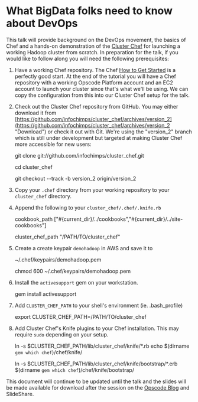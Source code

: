 What BigData folks need to know about DevOps
============================================

This talk will provide background on the DevOps movement, the basics of Chef and a hands-on demonstration of the [Cluster Chef](https://github.com/infochimps/cluster_chef/tree/version_2 "Cluster Chef") for launching a working Hadoop cluster from scratch. In preparation for the talk, if you would like to follow along you will need the following prerequisites:

1. Have a working Chef repository. The Chef [How to Get Started](http://help.opscode.com/kb/start/how-to-get-started "How to Get Started") is a perfectly good start. At the end of the tutorial you will have a Chef repository with a working Opscode Platform account and an EC2 account to launch your cluster since that's what we'll be using. We can copy the configuration from this into our Cluster Chef setup for the talk.
2. Check out the Cluster Chef repository from GitHub.  You may either download it from [https://github.com/infochimps/cluster_chef/archives/version_2](https://github.com/infochimps/cluster_chef/archives/version_2 "Download") or check it out with Git. We're using the "version_2" branch which is still under development but targeted at making Cluster Chef more accessible for new users:

    git clone git://github.com/infochimps/cluster_chef.git

    cd cluster_chef

    git checkout --track -b version_2 origin/version_2

3. Copy your `.chef` directory from your working repository to your `cluster_chef` directory.
4. Append the following to your `cluster_chef/.chef/.knife.rb`

    cookbook_path ["#{current_dir}/../cookbooks","#{current_dir}/../site-cookbooks"]

    cluster_chef_path "/PATH/TO/cluster_chef"

5. Create a create keypair `demohadoop` in AWS and save it to 

    ~/.chef/keypairs/demohadoop.pem

    chmod 600 ~/.chef/keypairs/demohadoop.pem

6. Install the `activesupport` gem on your workstation.

    gem install activesupport
    
7. Add `CLUSTER_CHEF_PATH` to your shell's environment (ie. .bash_profile)

    export CLUSTER_CHEF_PATH=/PATH/TO/cluster_chef

8. Add Cluster Chef's Knife plugins to your Chef installation. This may require `sudo` depending on your setup.

    ln -s $CLUSTER_CHEF_PATH/lib/cluster_chef/knife/*.rb echo $(dirname `gem which chef`)/chef/knife/
    
    ln -s $CLUSTER_CHEF_PATH/lib/cluster_chef/knife/bootstrap/*.erb $(dirname `gem which chef`)/chef/knife/bootstrap/

This document will continue to be updated until the talk and the slides will be made available for download after the session on the [Opscode Blog](http://opscode.com/blog/ "Opscode Blog") and SlideShare.
